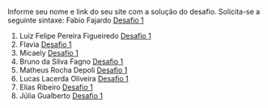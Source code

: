 Informe seu nome e link do seu site com a solução do desafio. Solicita-se a seguinte sintaxe:
 Fabio Fajardo [Desafio 1](http://meusite.com)

1. Luiz Felipe Pereira Figueiredo [Desafio 1](https://lfport.wordpress.com/portfolio/)
2. Flavia [Desafio 1](https://flaviajesussantos.github.io/MeuBlog/blog/2022-07-01-mapas-de-calor-no-python/)
3. Micaely [Desafio 1](https://micaelyribeiro.wixsite.com/my-site-1)
4. Bruno da Silva Fagno [Desafio 1](https://brunofagno.github.io/bruno1/)
5. Matheus Rocha Depoli [Desafio 1](https://matheusrocha99.wixsite.com/mrdepoli)
6. Lucas Lacerda Oliveira [Desafio 1](https://lucaslcroliveira.netlify.app/)
7. Elias Ribeiro [Desafio 1](https://eliasrosa.netlify.app/)
8. Júlia Gualberto [Desafio 1](https://juliagualberto.netlify.app/)
